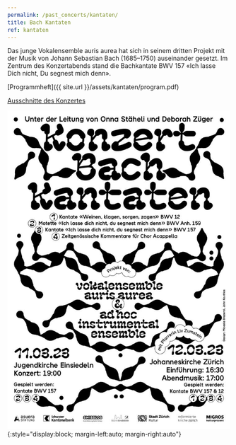 ```yaml
---
permalink: /past_concerts/kantaten/
title: Bach Kantaten
ref: kantaten
---
```


Das junge Vokalensemble auris aurea hat sich in seinem dritten Projekt mit der Musik von Johann Sebastian Bach (1685–1750) auseinander gesetzt. Im Zentrum des Konzertabends stand die Bachkantate BWV 157 «Ich lasse Dich nicht, Du segnest mich denn».

[Programmheft]({{ site.url }}/assets/kantaten/program.pdf)

[Ausschnitte des Konzertes](https://www.youtube.com/playlist?list=PLrAxwNHNsOzpJR7b24amgG1Z4bdTN6iNl)

![Kantaten](/assets/kantaten/flyer.jpg){:style="display:block; margin-left:auto; margin-right:auto"}
